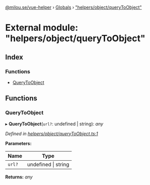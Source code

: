 [@milou.se/vue-helper](../README.md) › [Globals](../globals.md) › ["helpers/object/queryToObject"](_helpers_object_querytoobject_.md)

# External module: "helpers/object/queryToObject"

## Index

### Functions

* [QueryToObject](_helpers_object_querytoobject_.md#querytoobject)

## Functions

###  QueryToObject

▸ **QueryToObject**(`url?`: undefined | string): *any*

*Defined in [helpers/object/queryToObject.ts:1](https://github.com/milou-se/milou-vue-helper/blob/1661c8d/src/helpers/object/queryToObject.ts#L1)*

**Parameters:**

Name | Type |
------ | ------ |
`url?` | undefined &#124; string |

**Returns:** *any*
